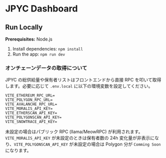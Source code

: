 # JPYC Dashboard

## Run Locally

**Prerequisites:** Node.js

1. Install dependencies:
   `npm install`
2. Run the app:
   `npm run dev`

### オンチェーンデータの取得について

JPYC の総供給量や保有者リストはフロントエンドから直接 RPC を叩いて取得します。必要に応じて `.env.local` に以下の環境変数を設定してください。

```
VITE_ETHEREUM_RPC_URL=
VITE_POLYGON_RPC_URL=
VITE_AVALANCHE_RPC_URL=
VITE_MORALIS_API_KEY=
VITE_ETHERSCAN_API_KEY=
VITE_POLYGONSCAN_API_KEY=
VITE_SNOWTRACE_API_KEY=
```

未設定の場合はパブリック RPC (llama/MeowRPC) が利用されます。
`VITE_MORALIS_API_KEY` が未設定のときは保有者数の 24h 変化量が非表示になり、`VITE_POLYGONSCAN_API_KEY` が未設定の場合は Polygon 分が `Comming Soon` になります。
